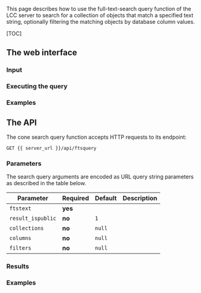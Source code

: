 This page describes how to use the full-text-search query function of the LCC
server to search for a collection of objects that match a specified text string,
optionally filtering the matching objects by database column values.

[TOC]

## The web interface

### Input

### Executing the query

### Examples


## The API

The cone search query function accepts HTTP requests to its endpoint:

```
GET {{ server_url }}/api/ftsquery
```

### Parameters

The search query arguments are encoded as URL query string parameters as
described in the table below.

Parameter          | Required | Default | Description
------------------ | -------- | ------- | -----------
`ftstext`          | **yes**  |         |
`result_ispublic`  | **no**   | `1`     |
`collections`      | **no**   | `null`  |
`columns`          | **no**   | `null`  |
`filters`          | **no**   | `null`  |

### Results


### Examples

